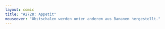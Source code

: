 ```yaml
---
layout: comic
title: "#2728: Appetit"
mouseover: "Obstschalen werden unter anderem aus Bananen hergestellt."
---
```

